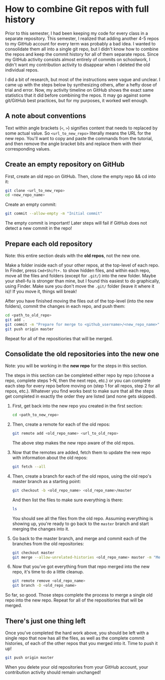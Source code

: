 # How to combine Git repos with full history

Prior to this semester, I had been keeping my code for every class in a separate
repository. This semester, I realized that adding another 4-5 repos to my GitHub
account for every term was probably a bad idea. I wanted to consolidate them all
into a single git repo, but I didn't know how to combine the repos and keep the
commit history for all of them separate repos. Since my GitHub activity consists
almost entirely of commits on schoolwork, I didn't want my contribution activity
to disappear when I deleted the old individual repos.

I did a bit of research, but most of the instructions were vague and unclear.
I came up with the steps below by synthesizing others, after a hefty dose of
trial and error. Now, my activity timeline on GitHub shows the exact same
statistics that it did before combining the repos. It may go against some
git/GitHub best practices, but for my purposes, it worked well enough.

## A note about conventions

Text within angle brackets (`<`, `>`) signifies content that needs to replaced
by some actual value. So `<url_to_new_repo>` literally means the URL for the new
repo. You'll want to copy and paste the commands from the tutorial, and then
remove the angle bracket bits and replace them with their corresponding values.

## Create an empty repository on GitHub

First, create an old repo on GitHub. Then, clone the empty repo && cd into it:

```sh
git clone <url_to_new_repo>
cd <new_repo_name>
```

Create an empty commit:

```sh
git commit --allow-empty -m "Initial commit"
```

The empty commit is important! Later steps will fail if GitHub does not detect a
new commit in the repo!

## Prepare each old repository

Note: this entire section deals with the **old repos**, not the new one.

Make a folder inside each of your other repos, at the top-level of each repo. In
Finder, press `Cmd+Shift+.` to show hidden files, and within each repo, move all
the files and folders (except for `.git/`) into the new folder. Maybe your
shell-fu is stronger than mine, but I found this easiest to do graphically,
using Finder. Make sure you don't move the `.git/` folder (leave it
where it is)! If you move it, things will break!

After you have finished moving the files out of the top-level (into the new
folders), commit the changes in each repo, and push them:

```sh
cd <path_to_old_repo>
git add .
git commit -m "Prepare for merge to <github_username>/<new_repo_name>"
git push origin master
```

Repeat for all of the repositiories that will be merged.

## Consolidate the old repositories into the new one

Note: you will be working in the **new repo** for the steps in this section.

The steps in this section can be completed either repo by repo (choose a repo,
complete steps 1–N, then the next repo, etc.) or you can complete each step for
every repo before moving on (step 1 for all repos, step 2 for all repos, etc.).
Whatever you find works best to make sure that all the steps get completed in
exactly the order they are listed (and none gets skipped).

1. First, get back into the new repo you created in the first section:

   ```sh
   cd <path_to_new_repo>
   ```

1. Then, create a remote for each of the old repos:

   ```sh
   git remote add <old_repo_name> <url_to_old_repo>
   ```

   The above step makes the new repo aware of the old repos.

1. Now that the remotes are added, fetch them to update the new repo with
   information about the old repos:

   ```sh
   git fetch --all
   ```

1. Then, create a branch for each of the old repos, using the old repo's master
   branch as a starting point:

   ```sh
   git checkout -b <old_repo_name> <old_repo_name>/master
   ```

   And then list the files to make sure everything is there:

   ```sh
   ls
   ```

   You should see all the files from the old repo. Assuming everything is
   showing up, you're ready to go back to the `master` branch and start merging
   the changes into it.

1. Go back to the master branch, and merge and commit each of the branches from
   the old repositories:

   ```sh
   git checkout master
   git merge --allow-unrelated-histories <old_repo_name> master -m "Merge <old_repo_name> branch"
   ```

1. Now that you've got everything from that repo merged into the new repo, it's
   time to do a little cleanup.

   ```sh
   git remote remove <old_repo_name>
   git branch -D <old_repo_name>
   ```

So far, so good. Those steps complete the process to merge a single old repo
into the new repo. Repeat for all of the repositiories that will be merged.

## There's just one thing left

Once you've completed the hard work above, you should be left with a single repo
that now has all the files, as well as the complete commit histories, of each of
the other repos that you merged into it. Time to push it up!

```sh
git push origin master
```

When you delete your old repositories from your GitHub account, your
contribution activity should remain unchanged!